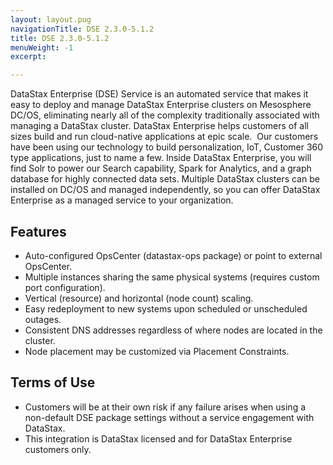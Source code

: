 ```yaml
---
layout: layout.pug
navigationTitle: DSE 2.3.0-5.1.2
title: DSE 2.3.0-5.1.2
menuWeight: -1
excerpt:

---
```


DataStax Enterprise (DSE) Service is an automated service that makes it easy to deploy and manage DataStax Enterprise clusters on Mesosphere DC/OS, eliminating nearly all of the complexity traditionally associated with managing a DataStax cluster. DataStax Enterprise helps customers of all sizes build and run cloud-native applications at epic scale.  Our customers have been using our technology to build personalization, IoT, Customer 360 type applications, just to name a few.  Inside DataStax Enterprise, you will find Solr to power our Search capability, Spark for Analytics, and a graph database for highly connected data sets. Multiple DataStax clusters can be installed on DC/OS and managed independently, so you can offer DataStax Enterprise as a managed service to your organization.

## Features

- Auto-configured OpsCenter (datastax-ops package) or point to external OpsCenter.
- Multiple instances sharing the same physical systems (requires custom port configuration).
- Vertical (resource) and horizontal (node count) scaling.
- Easy redeployment to new systems upon scheduled or unscheduled outages.
- Consistent DNS addresses regardless of where nodes are located in the cluster.
- Node placement may be customized via Placement Constraints.


## Terms of Use

- Customers will be at their own risk if any failure arises when using a non-default DSE package settings without a service engagement with DataStax.
- This integration is DataStax licensed and for DataStax Enterprise customers only.
